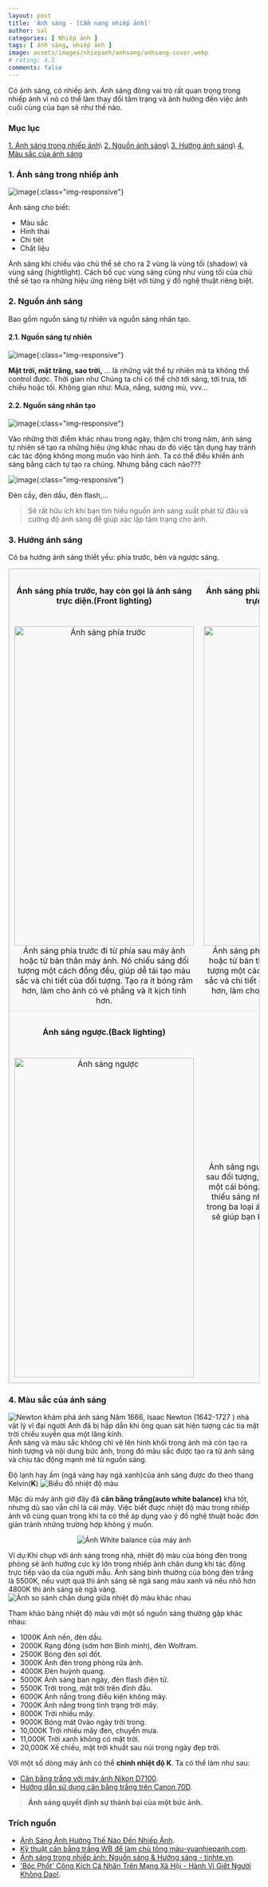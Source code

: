 ```yaml
---
layout: post
title: 'Ánh sáng - [Cẩm nang nhiếp ảnh]'
author: sal
categories: [ Nhiếp ảnh ]
tags: [ ánh sáng, nhiếp ảnh ]
image: assets/images/nhiepanh/anhsang/anhsang-cover.webp
# rating: 4.5
comments: false
---
```


Có ánh sáng, có nhiếp ảnh. Ánh sáng đóng vai trò rất quan trọng trong nhiếp ảnh vì nó có thể làm thay đổi tâm trạng và ảnh hưởng đến việc ảnh cuối cùng của bạn sẽ như thế nào.


### Mục lục
[1. Ánh sáng trong nhiếp ảnh](#dinhnghia)\\
[2. Nguồn ánh sáng](#nguongoc)\\
[3. Hướng ánh sáng](#huongsang)\\
[4. Màu sắc của ánh sáng](#nguyennahn)

<a name="dinhnghia"></a>
### 1. Ánh sáng trong nhiếp ảnh
![image](/assets/images/nhiepanh/anhsang/anh_sang_trong_nhiep_anh_1.jpg){:class="img-responsive"}

Ánh sáng cho biết:
* Màu sắc
* Hình thái
* Chi tiêt
* Chất liệu

Ánh sáng khi chiếu vào chủ thể sẽ cho ra 2 vùng là vùng tối (shadow) và vùng sáng (hightlight). Cách bố cục vùng sáng cũng như vùng tối của chủ thể sẽ tạo ra những hiệu ứng riêng biệt với từng ý đồ nghệ thuật riêng biệt.

<a name="nguongoc"></a>
### 2. Nguồn ánh sáng
Bao gồm nguồn sáng tự nhiên và nguồn sáng nhân tạo.
#### 2.1. Nguồn sáng tự nhiên
![image](/assets/images/nhiepanh/anhsang/anh_sang_trong_nhiep_anh_tu_nhien.jpg){:class="img-responsive"}

**Mặt trời, mặt trăng, sao trời,** ... là những vật thể tự nhiên mà ta không thể control được. Thời gian như
Chúng ta chỉ có thể chờ tới sáng, tới trưa, tới chiều hoặc tối. Không gian như: Mưa, nắng, sương mù, vvv...
#### 2.2. Nguồn sáng nhân tạo
![image](/assets/images/nhiepanh/anhsang/anh_sang_trong_nhiep_anh_nhan_tao.png){:class="img-responsive"}

Vào những thời điểm khác nhau trong ngày, thậm chí trong năm, ánh sáng tự nhiên sẽ tạo ra những hiệu ứng khác nhau do đó việc tận dụng hay tránh các tác động không mong muốn vào hình ảnh. Ta có thể điều khiển ánh sáng bằng cách tự tạo ra chúng. Nhưng bằng cách nào???

![image](/assets/images/nhiepanh/anhsang/anh_sang_trong_nhiep_anh_nhan_tao_1.jpg){:class="img-responsive"}

Đèn cầy, đèn dầu, đèn flash,...

> Sẽ rất hữu ích khi bạn tìm hiểu nguồn ánh sáng xuất phát từ đâu và cường độ ánh sáng để giúp xác lập tâm trạng cho ảnh.

<a name="huongsang"></a>
### 3. Hướng ánh sáng
Có ba hướng ánh sáng thiết yếu: phía trước, bên và ngược sáng.
<table>
  <tbody>
    <tr>
      <td > <h4>Ánh sáng phía trước, hay còn gọi là ánh sáng trực diện.(Front lighting)</h4><br>
      <img src="../../assets/images/nhiepanh/anhsang/anh_sang_trong_nhiep_anh_nhan_tao.png" alt="Ánh sáng phía trước" width = 360px height = 640px>
     Ánh sáng phía trước đi từ phía sau máy ảnh hoặc từ bản thân máy ảnh. Nó chiếu sáng đối tượng một cách đồng đều, giúp dễ tái tạo màu sắc và chi tiết của đối tượng. Tạo ra ít bóng râm hơn, làm cho ảnh có vẻ phẳng và ít kịch tính hơn.</td>
      <td ><h4>Ánh sáng phía trước, hay còn gọi là ánh sáng trực diện.(Front lighting)</h4><br>
      <img src="../../assets/images/nhiepanh/anhsang/anh_sang_trong_nhiep_anh_nhan_tao.png" alt="Ánh sáng phía trước" width = 360px height = 640px>
      Ánh sáng phía trước đi từ phía sau máy ảnh hoặc từ bản thân máy ảnh. Nó chiếu sáng đối tượng một cách đồng đều, giúp dễ tái tạo màu sắc và chi tiết của đối tượng. Tạo ra ít bóng râm hơn, làm cho ảnh có vẻ phẳng và ít kịch tính hơn.</td>
    </tr>
        <tr>
        <td>
<h4>Ánh sáng ngược.(Back lighting)</h4><br>
      <img src="../../assets/images/nhiepanh/anhsang/anh_sang_trong_nhiep_anh_nhan_tao.png" alt="Ánh sáng ngược" width = 360px height = 640px></td><td>
     Ánh sáng ngược là nguồn ánh sáng đi từ phía sau đối tượng, làm cho đối tượng xuất hiện như một cái bóng. Không dễ chụp ảnh ở điều kiện thiếu sáng nhưng kết quả có thể là đẹp nhất trong ba loại ánh sáng. Việc tăng bù phơi sáng sẽ giúp bạn khắc phục ngược sáng dẫn đến nền sau quá sáng.</td>
    </tr>
  </tbody>
</table>

<a name="nguyennahn"></a>

### 4. Màu sắc của ánh sáng

<div class="row">
  <div class="col-5">
  <img src="../../assets/images/nhiepanh/anhsang/NumbersNewtonLight.jpg" alt="Newton khám phá ánh sáng" class="responsive">
  Năm 1666, Isaac Newton (1642-1727 ) nhà vật lý vĩ đại người Anh đã bị hấp dẫn khi ông quan sát hiện tượng các tia mặt trời chiếu xuyền qua một lăng kính. </div>
  <div class="col-7">Ánh sáng và màu sắc không chỉ vẽ lên hình khối trong ảnh mà còn tạo ra hình tượng và nội dung bức ảnh, trong đó màu sắc được tạo ra từ ánh sáng và chịu tác động mạnh mẽ từ nguồn sáng.

  Độ lạnh hay ấm (ngả vàng hay ngả xanh)của ánh sáng được đo theo thang Kelvin(<b>K</b>)
    <img src="../../assets/images/nhiepanh/anhsang/bang-mau-anh-sang.jpg" alt="Biểu đồ nhiệt độ màu" class="responsive">
</div>
</div>

Mặc dù máy ảnh giờ đây đã **cân bằng trắng(auto white balance)** khá tốt, nhưng dù sao vẫn chỉ là cái máy. Việc biết được nhiệt độ màu trong nhiếp ảnh vô cùng quan trọng khi ta có thể áp dụng vào ý đồ nghệ thuật hoặc đơn giản tránh những trường hợp không ý muốn.
<p style="text-align:center;"><img src="../../assets/images/nhiepanh/anhsang/White-Balance-Menu-v01.jpg" alt="Ảnh White balance của máy ảnh" class="responsive"></p>
Ví dụ:Khi chụp với ánh sáng trong nhà, nhiệt độ màu của bóng đèn trong phòng sẽ ảnh hưởng cực kỳ lớn trong nhiếp ảnh chân dung khi tác động trực tiếp vào da của người mẫu. Ánh sáng bình thường của bóng đèn trắng là 5500K, nếu vượt quá thì ánh sáng sẽ ngả sang màu xanh và nếu nhỏ hơn 4800K thì ánh sáng sẽ ngả vàng.
    <img src="../../assets/images/nhiepanh/anhsang/Colour-Temperature-Example-v01.jpg" alt="Ảnh so sánh chân dung giữa nhiệt độ màu khác nhau" class="responsive">

Tham khảo bảng nhiệt độ màu với một số nguồn sáng thường gặp khác nhau:
* 1000K Ánh nến, đèn dầu.
* 2000K Rạng đông (sớm hơn Bình minh), đèn Wolfram.
* 2500K Bóng đèn sợi đốt.
* 3000K Ánh đèn trong phòng rửa ảnh.
* 4000K Đèn huỳnh quang.
* 5000K Ánh sáng ban ngày, đèn flash điện tử.
* 5500K Trời trong, mặt trời trên đỉnh đầu.
* 6000K Ánh nắng trong điều kiện không mây.
* 7000K Ánh nắng trong tình trạng trời mây.
* 8000K Trời nhiều mây.
* 9000K Bóng mát 0vào ngày trời trong.
* 10,000K Trời nhiều mây đen, chuyển mưa.
* 11,000K Trời xanh không có mặt trời.
* 20,000K Xế chiều, mặt trời khuất sau núi trong ngày đẹp trời.

Với một số dòng máy ảnh có thể **chỉnh nhiệt độ K**. Ta có thể làm như sau:

* [Cân bằng trắng với máy ảnh Nikon D7100](https://www.youtube.com/watch?v=RuFqIR3gQRY).
* [Hướng dẫn sử dụng cân bằng trắng trên Canon 70D](https://kieutruong.com/huong-dan-su-dung-can-bang-trang-canon-70d/).


> **Ánh sáng quyết định sự thành bại của một bức ảnh.**

### Trích nguồn
* [Ánh Sáng Ảnh Hưởng Thế Nào Đến Nhiếp Ảnh](https://snapshot.canon-asia.com/vn/article/viet/lesson-8-how-light-affects-photography).
* [Kỹ thuật cân bằng trắng WB để làm chủ tông màu-vuanhiepanh.com](http://vuanhiepanh.com/news/Mau-sac-nhiep-anh/can-bang-trang-WB-882.html#:~:text=C%C3%A2n%20b%E1%BA%B1ng%20tr%E1%BA%AFng%20(WB)%20l%C3%A0,m%C3%A0u%20%E1%BA%A3nh%20m%E1%BB%9Bi%20trung%20th%E1%BB%B1c.).
* [Ánh sáng trong nhiếp ảnh: Nguồn sáng & Hướng sáng - tinhte.vn](https://tinhte.vn/thread/hoc-chup-anh-anh-sang-trong-nhiep-anh-nguon-sang-huong-sang-bai-2.2424120/).
* ['Bóc Phốt' Công Kích Cá Nhân Trên Mạng Xã Hội - Hành Vi Giết Người Không Dao!](https://ybox.vn/triet-hoc-tuoi-tre/boc-phot-cong-kich-ca-nhan-tren-mang-xa-hoi-hanh-vi-giet-nguoi-khong-dao-611011ecc19b5602547f349b).

<script type="text/javascript">
$(".switcher input[type='checkbox']").click(function () {
  if ($(this).is(":checked")) {
    $("#equity").addClass("show");
    $("#cash").removeClass("show");
  } else if ($(this).is(":not(:checked)")) {
    $("#cash").addClass("show");
    $("#equity").removeClass("show");
  }
});

 </script>

 <script src="https://cdnjs.cloudflare.com/ajax/libs/jquery/3.6.0/jquery.min.js" type="text/javascript"></script>

<style>
table {
  border: 1px solid #ccc;
  border-collapse: collapse;
  margin: 0;
  padding: 0;
  width: 100%;
  table-layout: fixed;
}

table caption {
  font-size: 1.5em;
  margin: .5em 0 .75em;
}

table tr {
  background-color: #f8f8f8;
  border: 1px solid #ddd;
  padding: .35em;
}

table th,
table td {
  padding: .625em;
  text-align: center;
}

table th {
  font-size: .85em;
  letter-spacing: .1em;
  text-transform: uppercase;
}

@media screen and (max-width: 600px) {
  table {
    border: 0;
  }

  table caption {
    font-size: 1.3em;
  }

  table thead {
    border: none;
    clip: rect(0 0 0 0);
    height: 1px;
    margin: -1px;
    overflow: hidden;
    padding: 0;
    position: absolute;
    width: 1px;
  }

  table tr {
    border-bottom: 3px solid #ddd;
    display: block;
    margin-bottom: .625em;
  }

  table td {
    border-bottom: 1px solid #ddd;
    display: block;
    font-size: .8em;
    text-align: right;
  }

  table td::before {
    /*
    * aria-label has no advantage, it won't be read inside a table
    content: attr(aria-label);
    */
    content: attr(data-label);
    float: left;
    font-weight: bold;
    text-transform: uppercase;
  }

  table td:last-child {
    border-bottom: 0;
  }
}
</style>
